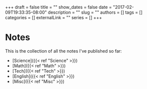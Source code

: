+++
draft = false
title = ""
show_dates = false
date = "2017-02-09T19:33:35-08:00"
description = ""
slug = ""
authors = []
tags = []
categories = []
externalLink = ""
series = []
+++

# Notes

This is the collection of all the notes I've published so far:
- [Science]({{< ref "Science" >}})
- [Math]({{< ref "Math" >}})
- [Tech]({{< ref "Tech" >}})
- [English]({{< ref "English" >}})
- [Misc]({{< ref "Misc" >}})